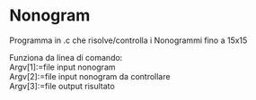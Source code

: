 # Nonogram
Programma in .c che risolve/controlla i Nonogrammi fino a 15x15

Funziona da linea di comando: <br>
Argv[1]:=file input nonogram <br>
Argv[2]:=file input nonogram da controllare <br>
Argv[3]:=file output risultato <br>
